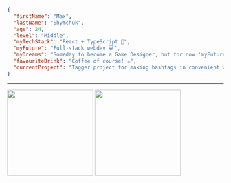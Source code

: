 ```json
{
  "firstName": "Max",
  "lastName": "Shymchuk",
  "age": 24,
  "level": "Middle",
  "myTechStack": "React + TypeScript 🚀",
  "myFuture": "Full-stack webdev 💻",
  "myDreams": "Someday to become a Game Designer, but for now 'myFuture' 😄",
  "favouriteDrink": "Coffee of course! ☕",
  "currentProject": "Tagger project for making hashtags in convenient way 💼"
}
```

---

<picture>
  <source
    srcset="https://github-readme-stats.vercel.app/api?username=maxshymchuk&show_icons=true&hide_border=true&icon_color=FF0000&hide_title=true&theme=dark"
    media="(prefers-color-scheme: dark)"
  />
  <source
    srcset="https://github-readme-stats.vercel.app/api?username=maxshymchuk&show_icons=true&hide_border=true&icon_color=FF0000&hide_title=true"
    media="(prefers-color-scheme: light), (prefers-color-scheme: no-preference)"
  />
  <img height="200" />
</picture>

<picture>
  <source
    srcset="https://github-readme-stats.vercel.app/api/top-langs/?username=maxshymchuk&size_weight=0.5&count_weight=0.5&hide_border=true&layout=compact&hide_title=true&theme=dark"
    media="(prefers-color-scheme: dark)"
  />
  <source
    srcset="https://github-readme-stats.vercel.app/api/top-langs/?username=maxshymchuk&size_weight=0.5&count_weight=0.5&hide_border=true&layout=compact&hide_title=true"
    media="(prefers-color-scheme: light), (prefers-color-scheme: no-preference)"
  />
  <img height="200" />
</picture>
